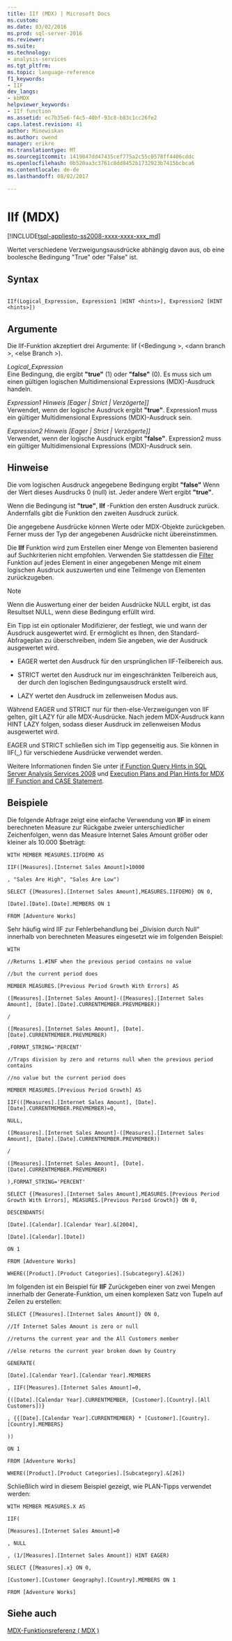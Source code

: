```yaml
---
title: IIf (MDX) | Microsoft Docs
ms.custom: 
ms.date: 03/02/2016
ms.prod: sql-server-2016
ms.reviewer: 
ms.suite: 
ms.technology:
- analysis-services
ms.tgt_pltfrm: 
ms.topic: language-reference
f1_keywords:
- IIF
dev_langs:
- kbMDX
helpviewer_keywords:
- IIf function
ms.assetid: ec7b35e6-f4c5-40bf-93c8-b83c1cc26fe2
caps.latest.revision: 41
author: Minewiskan
ms.author: owend
manager: erikre
ms.translationtype: MT
ms.sourcegitcommit: 1419847dd47435cef775a2c55c0578ff4406cddc
ms.openlocfilehash: 0b520aa3c3761c8dd8452b1732923b7415bcbca6
ms.contentlocale: de-de
ms.lasthandoff: 08/02/2017

---
```

# <a name="iif-mdx"></a>IIf (MDX)
[!INCLUDE[tsql-appliesto-ss2008-xxxx-xxxx-xxx_md](../includes/tsql-appliesto-ss2008-xxxx-xxxx-xxx-md.md)]

  Wertet verschiedene Verzweigungsausdrücke abhängig davon aus, ob eine boolesche Bedingung "True" oder "False" ist.  
  
## <a name="syntax"></a>Syntax  
  
```  
  
IIf(Logical_Expression, Expression1 [HINT <hints>], Expression2 [HINT <hints>])  
```  
  
## <a name="arguments"></a>Argumente  
 Die IIf-Funktion akzeptiert drei Argumente: Iif (\<Bedingung >, \<dann branch >, \<else Branch >).  
  
 *Logical_Expression*  
 Eine Bedingung, die ergibt **"true"** (1) oder **"false"** (0). Es muss sich um einen gültigen logischen Multidimensional Expressions (MDX)-Ausdruck handeln.  
  
 *Expression1 Hinweis [Eager | Strict | Verzögerte]]*  
 Verwendet, wenn der logische Ausdruck ergibt **"true"**. Expression1 muss ein gültiger Multidimensional Expressions (MDX)-Ausdruck sein.  
  
 *Expression2 Hinweis [Eager | Strict | Verzögerte]]*  
 Verwendet, wenn der logische Ausdruck ergibt **"false"**. Expression2 muss ein gültiger Multidimensional Expressions (MDX)-Ausdruck sein.  
  
## <a name="remarks"></a>Hinweise  
 Die vom logischen Ausdruck angegebene Bedingung ergibt **"false"** Wenn der Wert dieses Ausdrucks 0 (null) ist. Jeder andere Wert ergibt **"true"**.  
  
 Wenn die Bedingung ist **"true"**, **IIf** -Funktion den ersten Ausdruck zurück. Andernfalls gibt die Funktion den zweiten Ausdruck zurück.  
  
 Die angegebene Ausdrücke können Werte oder MDX-Objekte zurückgeben. Ferner muss der Typ der angegebenen Ausdrücke nicht übereinstimmen.  
  
 Die **IIf** Funktion wird zum Erstellen einer Menge von Elementen basierend auf Suchkriterien nicht empfohlen. Verwenden Sie stattdessen die [Filter](../mdx/filter-mdx.md) Funktion auf jedes Element in einer angegebenen Menge mit einem logischen Ausdruck auszuwerten und eine Teilmenge von Elementen zurückzugeben.  
  
> [!NOTE]  
>  Wenn die Auswertung einer der beiden Ausdrücke NULL ergibt, ist das Resultset NULL, wenn diese Bedingung erfüllt wird.  
  
 Ein Tipp ist ein optionaler Modifizierer, der festlegt, wie und wann der Ausdruck ausgewertet wird. Er ermöglicht es Ihnen, den Standard-Abfrageplan zu überschreiben, indem Sie angeben, wie der Ausdruck ausgewertet wird.  
  
-   EAGER wertet den Ausdruck für den ursprünglichen IIF-Teilbereich aus.  
  
-   STRICT wertet den Ausdruck nur im eingeschränkten Teilbereich aus, der durch den logischen Bedingungsausdruck erstellt wird.  
  
-   LAZY wertet den Ausdruck im zellenweisen Modus aus.  
  
 Während EAGER und STRICT nur für then-else-Verzweigungen von IIF gelten, gilt LAZY für alle MDX-Ausdrücke. Nach jedem MDX-Ausdruck kann HINT LAZY folgen, sodass dieser Ausdruck im zellenweisen Modus ausgewertet wird.  
  
 EAGER und STRICT schließen sich im Tipp gegenseitig aus. Sie können in IIF(,,) für verschiedene Ausdrücke verwendet werden.  
  
 Weitere Informationen finden Sie unter [if Function Query Hints in SQL Server Analysis Services 2008](http://go.microsoft.com/fwlink/?LinkId=269540) und [Execution Plans and Plan Hints for MDX IIF Function and CASE Statement](http://go.microsoft.com/fwlink/?LinkId=269565).  
  
## <a name="examples"></a>Beispiele  
 Die folgende Abfrage zeigt eine einfache Verwendung von **IIF** in einem berechneten Measure zur Rückgabe zweier unterschiedlicher Zeichenfolgen, wenn das Measure Internet Sales Amount größer oder kleiner als 10.000 $beträgt:  
  
 `WITH MEMBER MEASURES.IIFDEMO AS`  
  
 `IIF([Measures].[Internet Sales Amount]>10000`  
  
 `, "Sales Are High", "Sales Are Low")`  
  
 `SELECT {[Measures].[Internet Sales Amount],MEASURES.IIFDEMO} ON 0,`  
  
 `[Date].[Date].[Date].MEMBERS ON 1`  
  
 `FROM [Adventure Works]`  
  
 Sehr häufig wird IIF zur Fehlerbehandlung bei „Division durch Null“ innerhalb von berechneten Measures eingesetzt wie im folgenden Beispiel:  
  
 `WITH`  
  
 `//Returns 1.#INF when the previous period contains no value`  
  
 `//but the current period does`  
  
 `MEMBER MEASURES.[Previous Period Growth With Errors] AS`  
  
 `([Measures].[Internet Sales Amount]-([Measures].[Internet Sales Amount], [Date].[Date].CURRENTMEMBER.PREVMEMBER))`  
  
 `/`  
  
 `([Measures].[Internet Sales Amount], [Date].[Date].CURRENTMEMBER.PREVMEMBER)`  
  
 `,FORMAT_STRING='PERCENT'`  
  
 `//Traps division by zero and returns null when the previous period contains`  
  
 `//no value but the current period does`  
  
 `MEMBER MEASURES.[Previous Period Growth] AS`  
  
 `IIF(([Measures].[Internet Sales Amount], [Date].[Date].CURRENTMEMBER.PREVMEMBER)=0,`  
  
 `NULL,`  
  
 `([Measures].[Internet Sales Amount]-([Measures].[Internet Sales Amount], [Date].[Date].CURRENTMEMBER.PREVMEMBER))`  
  
 `/`  
  
 `([Measures].[Internet Sales Amount], [Date].[Date].CURRENTMEMBER.PREVMEMBER)`  
  
 `),FORMAT_STRING='PERCENT'`  
  
 `SELECT {[Measures].[Internet Sales Amount],MEASURES.[Previous Period Growth With Errors], MEASURES.[Previous Period Growth]} ON 0,`  
  
 `DESCENDANTS(`  
  
 `[Date].[Calendar].[Calendar Year].&[2004],`  
  
 `[Date].[Calendar].[Date])`  
  
 `ON 1`  
  
 `FROM [Adventure Works]`  
  
 `WHERE([Product].[Product Categories].[Subcategory].&[26])`  
  
 Im folgenden ist ein Beispiel für **IIF** Zurückgeben einer von zwei Mengen innerhalb der Generate-Funktion, um einen komplexen Satz von Tupeln auf Zeilen zu erstellen:  
  
 `SELECT {[Measures].[Internet Sales Amount]} ON 0,`  
  
 `//If Internet Sales Amount is zero or null`  
  
 `//returns the current year and the All Customers member`  
  
 `//else returns the current year broken down by Country`  
  
 `GENERATE(`  
  
 `[Date].[Calendar Year].[Calendar Year].MEMBERS`  
  
 `, IIF([Measures].[Internet Sales Amount]=0,`  
  
 `{([Date].[Calendar Year].CURRENTMEMBER, [Customer].[Country].[All Customers])}`  
  
 `, {{[Date].[Calendar Year].CURRENTMEMBER} * [Customer].[Country].[Country].MEMBERS}`  
  
 `))`  
  
 `ON 1`  
  
 `FROM [Adventure Works]`  
  
 `WHERE([Product].[Product Categories].[Subcategory].&[26])`  
  
 Schließlich wird in diesem Beispiel gezeigt, wie PLAN-Tipps verwendet werden:  
  
 `WITH MEMBER MEASURES.X AS`  
  
 `IIF(`  
  
 `[Measures].[Internet Sales Amount]=0`  
  
 `, NULL`  
  
 `, (1/[Measures].[Internet Sales Amount]) HINT EAGER)`  
  
 `SELECT {[Measures].x} ON 0,`  
  
 `[Customer].[Customer Geography].[Country].MEMBERS ON 1`  
  
 `FROM [Adventure Works]`  
  
## <a name="see-also"></a>Siehe auch  
 [MDX-Funktionsreferenz &#40; MDX &#41;](../mdx/mdx-function-reference-mdx.md)  
  
  

